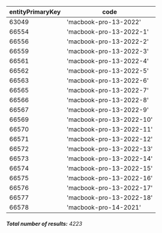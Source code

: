 | entityPrimaryKey | code                     |
| ---------------- | ------------------------ |
| 63049            | 'macbook-pro-13-2022'    |
| 66554            | 'macbook-pro-13-2022-1'  |
| 66556            | 'macbook-pro-13-2022-2'  |
| 66559            | 'macbook-pro-13-2022-3'  |
| 66561            | 'macbook-pro-13-2022-4'  |
| 66562            | 'macbook-pro-13-2022-5'  |
| 66563            | 'macbook-pro-13-2022-6'  |
| 66565            | 'macbook-pro-13-2022-7'  |
| 66566            | 'macbook-pro-13-2022-8'  |
| 66567            | 'macbook-pro-13-2022-9'  |
| 66569            | 'macbook-pro-13-2022-10' |
| 66570            | 'macbook-pro-13-2022-11' |
| 66571            | 'macbook-pro-13-2022-12' |
| 66572            | 'macbook-pro-13-2022-13' |
| 66573            | 'macbook-pro-13-2022-14' |
| 66574            | 'macbook-pro-13-2022-15' |
| 66575            | 'macbook-pro-13-2022-16' |
| 66576            | 'macbook-pro-13-2022-17' |
| 66577            | 'macbook-pro-13-2022-18' |
| 66578            | 'macbook-pro-14-2021'    |

###### **Total number of results:** 4223